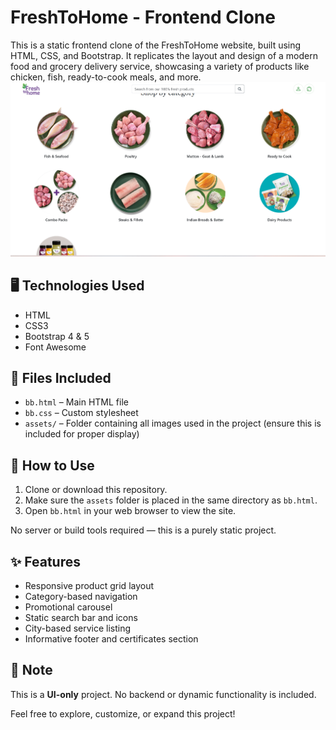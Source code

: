 # FreshToHome - Frontend Clone

This is a static frontend clone of the FreshToHome website, built using HTML, CSS, and Bootstrap. It replicates the layout and design of a modern food and grocery delivery service, showcasing a variety of products like chicken, fish, ready-to-cook meals, and more.
![image alt](https://github.com/Pavithra8S/fresh-to-home-clone-frontend-project-/blob/main/assets/shot1.png)
## 🖥️ Technologies Used

- HTML
- CSS3
- Bootstrap 4 & 5
- Font Awesome

## 📂 Files Included

- `bb.html` – Main HTML file
- `bb.css` – Custom stylesheet
- `assets/` – Folder containing all images used in the project (ensure this is included for proper display)

## 🔧 How to Use

1. Clone or download this repository.
2. Make sure the `assets` folder is placed in the same directory as `bb.html`.
3. Open `bb.html` in your web browser to view the site.

No server or build tools required — this is a purely static project.

## ✨ Features

- Responsive product grid layout
- Category-based navigation
- Promotional carousel
- Static search bar and icons
- City-based service listing
- Informative footer and certificates section

## 📌 Note

This is a **UI-only** project. No backend or dynamic functionality is included.


Feel free to explore, customize, or expand this project!
